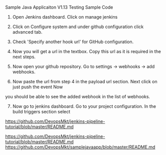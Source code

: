 
Sample Java Applicaiton V1.13
Testing Sample Code 

1. Open Jenkins dashboard. Click on manage jenkins

2. Click on Configure system and under github configuration click advanced tab.

3. Check 'Specify another hook url' for GitHub configuration. 

4. Now you will get a url in the textbox. Copy this url as it is required in the next steps.

5. Now open your github repository. Go to settings -> webhooks -> add webhooks.

6. Now paste the url from step 4 in the payload url section. Next click on just push the event Now 

you should be able to see the added webhook in the list of webhooks.

7. Now go to jenkins dashboard. Go to your project configuration. In the build triggers section select 


https://github.com/DevopsMkt/jenkins-pipeline-tutorial/blob/master/README.md


https://github.com/DevopsMkt/jenkins-pipeline-tutorial/blob/master/README.md
https://github.com/DevopsMkt/samplejavaapp/blob/master/README.md

